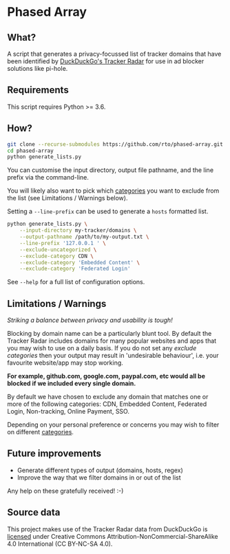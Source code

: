 # Phased Array

## What?

A script that generates a privacy-focussed list of tracker domains that have been identified by [DuckDuckGo's Tracker Radar](https://spreadprivacy.com/duckduckgo-tracker-radar/) for use in ad blocker solutions like pi-hole.

## Requirements

This script requires Python >= 3.6.

## How?

```bash
git clone --recurse-submodules https://github.com/rto/phased-array.git phased-array
cd phased-array
python generate_lists.py
```

You can customise the input directory, output file pathname, and the line prefix via the command-line.

You will likely also want to pick which [categories](https://github.com/duckduckgo/tracker-radar/blob/master/docs/CATEGORIES.md) you want to exclude from the list (see Limitations / Warnings below).

Setting a `--line-prefix` can be used to generate a `hosts` formatted list.

```bash
python generate_lists.py \
    --input-directory my-tracker/domains \
    --output-pathname /path/to/my-output.txt \
    --line-prefix '127.0.0.1 ' \
    --exclude-uncategorized \
    --exclude-category CDN \
    --exclude-category 'Embedded Content' \
    --exclude-category 'Federated Login'
```

See `--help` for a full list of configuration options.

## Limitations / Warnings

_Striking a balance between privacy and usability is tough!_

Blocking by domain name can be a particularly blunt tool. By default the Tracker Radar includes domains for many popular websites and apps that you may wish to use on a daily basis. If you do not set any _exclude categories_ then your output may result in 'undesirable behaviour', i.e. your favourite website/app may stop working.

**For example, github.com, google.com, paypal.com, etc would all be blocked if we included every single domain.**

By default we have chosen to exclude any domain that matches one or more of the following categories: CDN, Embedded Content, Federated Login, Non-tracking, Online Payment, SSO.

Depending on your personal preference or concerns you may wish to filter on different [categories](https://github.com/duckduckgo/tracker-radar/blob/master/docs/CATEGORIES.md).


## Future improvements

 - Generate different types of output (domains, hosts, regex)
 - Improve the way that we filter domains in or out of the list

Any help on these gratefully received! :-)

## Source data

This project makes use of the Tracker Radar data from DuckDuckGo is [licensed](https://raw.githubusercontent.com/duckduckgo/tracker-radar/master/LICENSE) under Creative Commons Attribution-NonCommercial-ShareAlike 4.0 International (CC BY-NC-SA 4.0).
